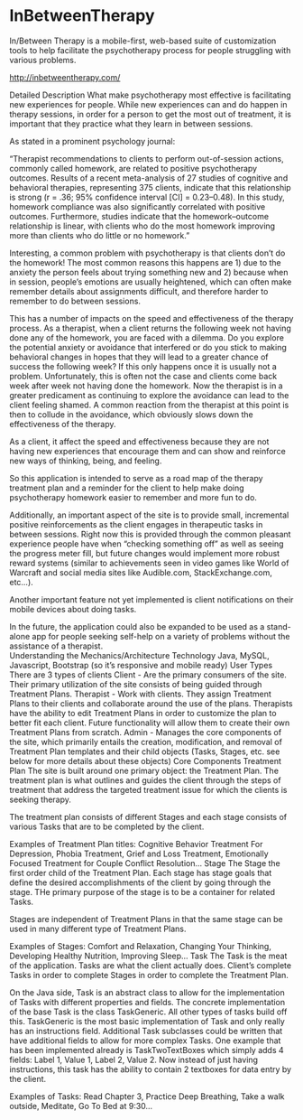 # InBetweenTherapy
In/Between Therapy is a mobile-first, web-based suite of customization tools to help facilitate the  psychotherapy process for people struggling with various problems.

http://inbetweentherapy.com/

Detailed Description
What make psychotherapy most effective is facilitating new experiences for people.  While new experiences can and do happen in therapy sessions, in order for a person to get the most out of treatment, it is important that they practice what they learn in between sessions.

As stated in a prominent psychology journal:

“Therapist recommendations to clients to perform out-of-session actions, commonly called homework, are related to positive psychotherapy outcomes. Results of a recent meta-analysis of 27 studies of cognitive and behavioral therapies, representing 375 clients, indicate that this relationship is strong (r = .36; 95% confidence interval [CI] = 0.23–0.48). In this study, homework compliance was also significantly correlated with positive outcomes. Furthermore, studies indicate that the homework–outcome relationship is linear, with clients who do the most homework improving more than clients who do little or no homework.”

Interesting, a common problem with psychotherapy is that clients don’t do the homework!  The most common reasons this happens are 1) due to the anxiety the person feels about trying something new and 2) because when in session, people’s emotions are usually heightened, which can often make remember details about assignments difficult, and therefore harder to remember to do between sessions.

This has a number of impacts on the speed and effectiveness of the therapy process.  As a therapist, when a client returns the following week not having done any of the homework, you are faced with a dilemma.  Do you explore the potential anxiety or avoidance that interfered or do you stick to making behavioral changes in hopes that they will lead to a greater chance of success the following week?  If this only happens once it is usually not a problem.  Unfortunately, this is often not the case and clients come back week after week not having done the homework.  Now the therapist is in a greater predicament as continuing to explore the avoidance can lead to the client feeling shamed.  A common reaction from the therapist at this point is then to collude in the avoidance, which obviously slows down the effectiveness of the therapy.  

As a client, it affect the speed and effectiveness because they are not having new experiences that encourage them and can show and reinforce new ways of thinking, being, and feeling. 

So this application is intended to serve as a road map of the therapy treatment plan and a reminder for the client to help make doing psychotherapy homework easier to remember and more fun to do.

Additionally, an important aspect of the site is to provide small, incremental positive reinforcements as the client engages in therapeutic tasks in between sessions.  Right now this is provided through the common pleasant experience people have when “checking something off” as well as seeing the progress meter fill, but future changes would implement more robust reward systems (similar to achievements seen in video games like World of Warcraft and social media sites like Audible.com, StackExchange.com, etc…).

Another important feature not yet implemented is client notifications on their mobile devices about doing tasks.

In the future, the application could also be expanded to be used as a stand-alone app for people seeking self-help on a variety of problems without the assistance of a therapist.  
Understanding the Mechanics/Architecture
Technology
Java, MySQL, Javascript, Bootstrap (so it’s responsive and mobile ready)
User Types
There are 3 types of clients
Client - Are the primary consumers of the site.  Their primary utilization of the site consists of being guided through Treatment Plans.
Therapist - Work with clients.  They assign Treatment Plans to their clients and collaborate around the use of the plans.  Therapists have the ability to edit Treatment Plans in order to customize the plan to better fit each client.  Future functionality will allow them to create their own Treatment Plans from scratch.
Admin - Manages the core components of the site, which primarily entails the creation, modification, and removal of Treatment Plan templates and their child objects (Tasks, Stages, etc. see below for more details about these objects)
Core Components
Treatment Plan
The site is built around one primary object: the Treatment Plan.  The treatment plan is what outlines and guides the client through the steps of treatment that address the targeted treatment issue for which the clients is seeking therapy.

The treatment plan consists of different Stages and each stage consists of various Tasks that are to be completed by the client.

Examples of Treatment Plan titles: Cognitive Behavior Treatment For Depression, Phobia Treatment, Grief and Loss Treatment, Emotionally Focused Treatment for Couple Conflict Resolution…
Stage
The Stage the first order child of the Treatment Plan.  Each stage has stage goals that define the desired accomplishments of the client by going through the stage.  THe primary purpose of the stage is to be a container for related Tasks.

Stages are independent of Treatment Plans in that the same stage can be used in many different type of Treatment Plans.

Examples of Stages: Comfort and Relaxation, Changing Your Thinking, Developing Healthy Nutrition, Improving Sleep…
Task
The Task is the meat of the application.  Tasks are what the client actually does.  Client’s complete Tasks in order to complete Stages in order to complete the Treatment Plan.

On the Java side, Task is an abstract class to allow for the implementation of Tasks with different properties and fields.  The concrete implementation of the base Task is the class TaskGeneric.  All other types of tasks build off this.  TaskGeneric is the most basic implementation of Task and only really has an instructions field.  Additional Task subclasses could be written that have additional fields to allow for more complex Tasks.  One example that has been implemented already is TaskTwoTextBoxes which simply adds 4 fields: Label 1, Value 1, Label 2, Value 2.  Now instead of just having instructions, this task has the ability to contain 2 textboxes for data entry by the client.

Examples of Tasks: Read Chapter 3, Practice Deep Breathing, Take a walk outside, Meditate, Go To Bed at 9:30…
